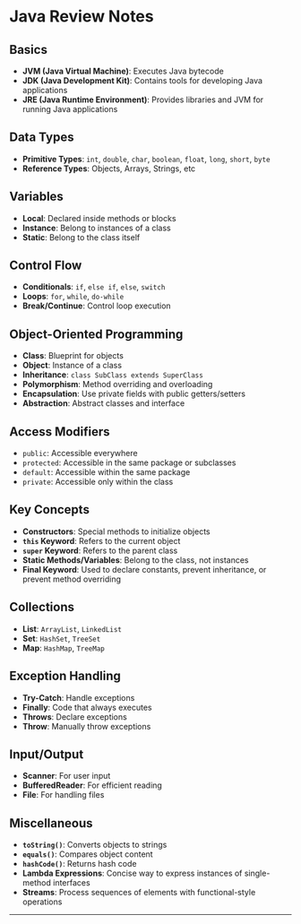 # Java Review Notes

## Basics
- **JVM (Java Virtual Machine)**: Executes Java bytecode
- **JDK (Java Development Kit)**: Contains tools for developing Java applications
- **JRE (Java Runtime Environment)**: Provides libraries and JVM for running Java applications

## Data Types
- **Primitive Types**: `int`, `double`, `char`, `boolean`, `float`, `long`, `short`, `byte`
- **Reference Types**: Objects, Arrays, Strings, etc

## Variables
- **Local**: Declared inside methods or blocks
- **Instance**: Belong to instances of a class
- **Static**: Belong to the class itself

## Control Flow
- **Conditionals**: `if`, `else if`, `else`, `switch`
- **Loops**: `for`, `while`, `do-while`
- **Break/Continue**: Control loop execution

## Object-Oriented Programming
- **Class**: Blueprint for objects
- **Object**: Instance of a class
- **Inheritance**: `class SubClass extends SuperClass`
- **Polymorphism**: Method overriding and overloading
- **Encapsulation**: Use private fields with public getters/setters
- **Abstraction**: Abstract classes and interface

## Access Modifiers
- `public`: Accessible everywhere
- `protected`: Accessible in the same package or subclasses
- `default`: Accessible within the same package
- `private`: Accessible only within the class

## Key Concepts
- **Constructors**: Special methods to initialize objects
- **`this` Keyword**: Refers to the current object
- **`super` Keyword**: Refers to the parent class
- **Static Methods/Variables**: Belong to the class, not instances
- **Final Keyword**: Used to declare constants, prevent inheritance, or prevent method overriding

## Collections
- **List**: `ArrayList`, `LinkedList`
- **Set**: `HashSet`, `TreeSet`
- **Map**: `HashMap`, `TreeMap`

## Exception Handling
- **Try-Catch**: Handle exceptions
- **Finally**: Code that always executes
- **Throws**: Declare exceptions
- **Throw**: Manually throw exceptions

## Input/Output
- **Scanner**: For user input
- **BufferedReader**: For efficient reading
- **File**: For handling files


## Miscellaneous
- **`toString()`**: Converts objects to strings
- **`equals()`**: Compares object content
- **`hashCode()`**: Returns hash code
- **Lambda Expressions**: Concise way to express instances of single-method interfaces
- **Streams**: Process sequences of elements with functional-style operations

---

